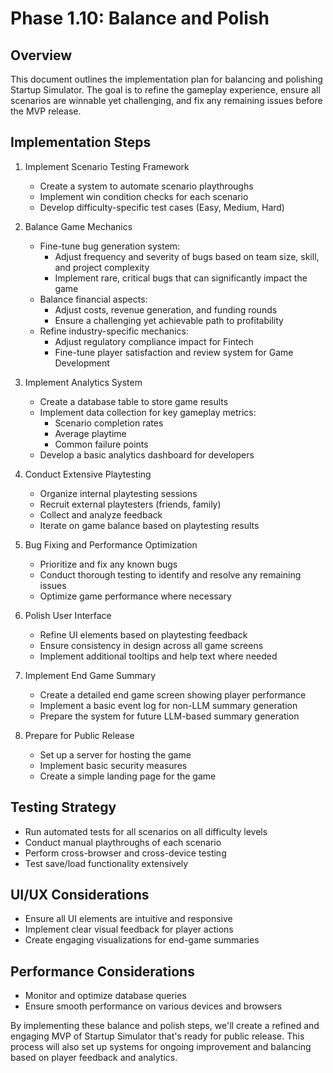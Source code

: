 # Phase 1.10: Balance and Polish

## Overview
This document outlines the implementation plan for balancing and polishing Startup Simulator. The goal is to refine the gameplay experience, ensure all scenarios are winnable yet challenging, and fix any remaining issues before the MVP release.

## Implementation Steps

1. Implement Scenario Testing Framework
   - Create a system to automate scenario playthroughs
   - Implement win condition checks for each scenario
   - Develop difficulty-specific test cases (Easy, Medium, Hard)

2. Balance Game Mechanics
   - Fine-tune bug generation system:
     - Adjust frequency and severity of bugs based on team size, skill, and project complexity
     - Implement rare, critical bugs that can significantly impact the game
   - Balance financial aspects:
     - Adjust costs, revenue generation, and funding rounds
     - Ensure a challenging yet achievable path to profitability
   - Refine industry-specific mechanics:
     - Adjust regulatory compliance impact for Fintech
     - Fine-tune player satisfaction and review system for Game Development

3. Implement Analytics System
   - Create a database table to store game results
   - Implement data collection for key gameplay metrics:
     - Scenario completion rates
     - Average playtime
     - Common failure points
   - Develop a basic analytics dashboard for developers

4. Conduct Extensive Playtesting
   - Organize internal playtesting sessions
   - Recruit external playtesters (friends, family)
   - Collect and analyze feedback
   - Iterate on game balance based on playtesting results

5. Bug Fixing and Performance Optimization
   - Prioritize and fix any known bugs
   - Conduct thorough testing to identify and resolve any remaining issues
   - Optimize game performance where necessary

6. Polish User Interface
   - Refine UI elements based on playtesting feedback
   - Ensure consistency in design across all game screens
   - Implement additional tooltips and help text where needed

7. Implement End Game Summary
   - Create a detailed end game screen showing player performance
   - Implement a basic event log for non-LLM summary generation
   - Prepare the system for future LLM-based summary generation

8. Prepare for Public Release
   - Set up a server for hosting the game
   - Implement basic security measures
   - Create a simple landing page for the game

## Testing Strategy
- Run automated tests for all scenarios on all difficulty levels
- Conduct manual playthroughs of each scenario
- Perform cross-browser and cross-device testing
- Test save/load functionality extensively

## UI/UX Considerations
- Ensure all UI elements are intuitive and responsive
- Implement clear visual feedback for player actions
- Create engaging visualizations for end-game summaries

## Performance Considerations
- Monitor and optimize database queries
- Ensure smooth performance on various devices and browsers

By implementing these balance and polish steps, we'll create a refined and engaging MVP of Startup Simulator that's ready for public release. This process will also set up systems for ongoing improvement and balancing based on player feedback and analytics.
